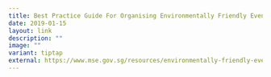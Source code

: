 ```yaml
---
title: Best Practice Guide For Organising Environmentally Friendly Events 2
date: 2019-01-15
layout: link
description: ""
image: ""
variant: tiptap
external: https://www.mse.gov.sg/resources/environmentally-friendly-events-guidelines.pdf
---
```

